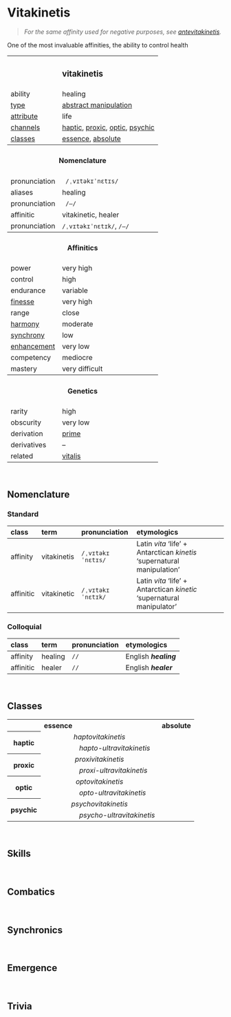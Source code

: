 # Vitakinetis

> *For the same affinity used for negative purposes, see [antevitakinetis](antevitakinetis.md).*

One of the most invaluable affinities, the ability to control health


<table>
  <tr>
    <th colspan="2"> <h3> vitakinetis </h3> </th>
  </tr>
  <tr>
    <td> ability </td>
    <td> healing </td>
  </tr>
  <tr>
    <td> <a href="../readme.md#types"> type </a> </td>
    <td> <a href="../readme.md#abstract-manipulation"> abstract manipulation </a> </td>
  </tr>
  <tr>
    <td> <a href="../readme.md#attributes"> attribute </a> </td>
    <td> life </td>
  </tr>
  <tr>
    <td> <a href="../readme.md#channels"> channels </a> </td>
    <td> <a href="../readme.md#haptic">haptic</a>, <a href="../readme.md#proxic">proxic</a>, <a href="../readme.md#optic">optic</a>, <a href="../readme.md#psychic">psychic</a> </td>
  </tr>
  <tr>
    <td> <a href="../readme.md#classes"> classes </a> </td>
    <td> <a href="#essence">essence</a>, <a href="#absolute">absolute</a> </td>
  </tr>
  <tr>
    <th colspan="2"> <h4> Nomenclature </h4> </th>
  </tr>
  <tr>
    <td> pronunciation </td>
    <td> <code> /ˌvɪtəkɪˈnɛtɪs/ </code> </td>
  </tr>
  <tr>
    <td> aliases </td>
    <td> healing </td>
  </tr>
  <tr>
    <td> pronunciation </td>
    <td> <code> /–/ </code> </td>
  </tr>
  <tr>
    <td> affinitic </td>
    <td> vitakinetic, healer </td>
  </tr>
  <tr>
    <td> pronunciation </td>
    <td> <code>/ˌvɪtəkɪˈnɛtɪk/</code>, <code>/–/</code> </td>
  </tr>
  <tr>
    <th colspan="2"> <h4> Affinitics </h4> </th>
  </tr>
  <tr>
    <td> power </td>
    <td> very high </td>
  </tr>
  <tr>
    <td> control </td>
    <td> high </td>
  </tr>
  <tr>
    <td> endurance </td>
    <td> variable </td>
  </tr>
  <tr>
    <td> <a href="../readme.md#finesse"> finesse </a> </td>
    <td> very high </td>
  </tr>
  <tr>
    <td> range </td>
    <td> close </td>
  </tr>
  <tr>
    <td> <a href="../readme.md#harmony"> harmony </a> </td>
    <td> moderate </td>
  </tr>
  <tr>
    <td> <a href="../readme.md#synchrony"> synchrony </a> </td>
    <td> low </td>
  </tr>
  <tr>
    <td> <a href="../readme.md#enhancement"> enhancement </a> </td>
    <td> very low </td>
  </tr>
  <tr>
    <td> competency </td>
    <td> mediocre </td>
  </tr>
  <tr>
    <td> mastery </td>
    <td> very difficult </td>
  </tr>
  <tr>
    <th colspan="2"> <h4> Genetics </h4> </th>
  </tr>
  <tr>
    <td> rarity </td>
    <td> high </td>
  </tr>
  <tr>
    <td> obscurity </td>
    <td> very low </td>
  </tr>
  <tr>
    <td> derivation </td>
    <td> <a href="../readme.md#prime"> prime </a> </td>
  </tr>
  <tr>
    <td> derivatives </td>
    <td> – </td>
  </tr>
  <tr>
    <td> related </td>
    <td> <a href="vitalis.md"> vitalis </a> </td>
  </tr>
</table>


<br>


## Nomenclature

### Standard

| class | term | pronunciation | etymologics |
| :---- | :--- | :------------ | :---------- |
| affinity | vitakinetis | `/ˌvɪtəkɪˈnɛtɪs/` | Latin *vita* ‘life’ + Antarctican *kinetis* ‘supernatural manipulation’ |
| affinitic | vitakinetic | `/ˌvɪtəkɪˈnɛtɪk/` | Latin *vita* ‘life’ + Antarctican *kinetic* ‘supernatural manipulator’ |

### Colloquial

| class | term | pronunciation | etymologics |
| :---- | :--- | :------------ | :---------- |
| affinity | healing | `//` | English ***healing*** |
| affinitic | healer | `//` | English ***healer*** |


<br>


## Classes

<table>
  <tr>
    <td></td>
    <th> essence <th>
    <th> absolute </th>
  </tr>
  <tr>
    <th rowspan="2"> haptic </th>
    <td colspan="2" align="center"> <em> haptovitakinetis </em> </td>
  </tr>
  <tr>
    <td> <em>  </em> </td>
    <td> <em> hapto-ultravitakinetis </em> </td>
  </tr>
  <tr>
    <th rowspan="2"> proxic </th>
    <td colspan="2" align="center"> <em> proxivitakinetis </em> </td>
  </tr>
  <tr>
    <td> <em>  </em> </td>
    <td> <em> proxi-ultravitakinetis </em> </td>
  </tr>
  <tr>
    <th rowspan="2"> optic </th>
    <td colspan="2" align="center"> <em> optovitakinetis </em> </td>
  </tr>
  <tr>
    <td> <em>  </em> </td>
    <td> <em> opto-ultravitakinetis </em> </td>
  </tr>
  <tr>
    <th rowspan="2"> psychic </th>
    <td colspan="2" align="center"> <em> psychovitakinetis </em> </td>
  </tr>
  <tr>
    <td> <em>  </em> </td>
    <td> <em> psycho-ultravitakinetis </em> </td>
  </tr>
</table>


<br>


## Skills


<br>


## Combatics


<br>


## Synchronics


<br>


## Emergence


<br>


## Trivia
